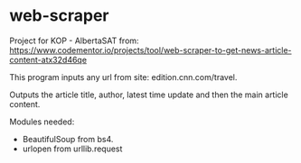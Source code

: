# web-scraper
Project for KOP - AlbertaSAT from:
https://www.codementor.io/projects/tool/web-scraper-to-get-news-article-content-atx32d46qe


This program inputs any url from site: edition.cnn.com/travel.

Outputs the article title, author, latest time update and then the main article content.

Modules needed: 
  * BeautifulSoup from bs4.
  * urlopen from urllib.request
